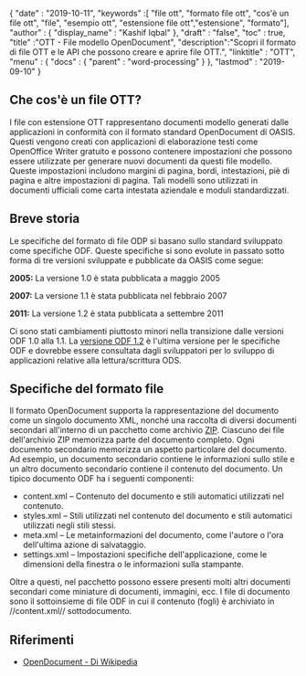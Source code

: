{
  "date" : "2019-10-11",
  "keywords" :[ "file ott", "formato file ott", "cos'è un file ott", "file", "esempio ott", "estensione file ott","estensione", "formato"],
  "author" : {
    "display_name" : "Kashif Iqbal"
},
  "draft" : "false",
  "toc" : true,
  "title" :"OTT - File modello OpenDocument",
  "description":"Scopri il formato di file OTT e le API che possono creare e aprire file OTT.",
  "linktitle" : "OTT",
  "menu" : {
    "docs" : {
      "parent" : "word-processing"
}
},
  "lastmod" : "2019-09-10"
}

## Che cos'è un file OTT?

I file con estensione OTT rappresentano documenti modello generati dalle applicazioni in conformità con il formato standard OpenDocument di OASIS. Questi vengono creati con applicazioni di elaborazione testi come OpenOffice Writer gratuito e possono contenere impostazioni che possono essere utilizzate per generare nuovi documenti da questi file modello. Queste impostazioni includono margini di pagina, bordi, intestazioni, piè di pagina e altre impostazioni di pagina. Tali modelli sono utilizzati in documenti ufficiali come carta intestata aziendale e moduli standardizzati.

## Breve storia ##

Le specifiche del formato di file ODP si basano sullo standard sviluppato come specifiche ODF. Queste specifiche si sono evolute in passato sotto forma di tre versioni sviluppate e pubblicate da OASIS come segue:

**2005:** La versione 1.0 è stata pubblicata a maggio 2005

**2007:** La versione 1.1 è stata pubblicata nel febbraio 2007

**2011:** La versione 1.2 è stata pubblicata a settembre 2011

Ci sono stati cambiamenti piuttosto minori nella transizione dalle versioni ODF 1.0 alla 1.1. La [versione ODF 1.2](https://www.oasis-open.org/standards#opendocumentv1.2) è l'ultima versione per le specifiche ODF e dovrebbe essere consultata dagli sviluppatori per lo sviluppo di applicazioni relative alla lettura/scrittura ODS.

## Specifiche del formato file

Il formato OpenDocument supporta la rappresentazione del documento come un singolo documento XML, nonché una raccolta di diversi documenti secondari all'interno di un pacchetto come archivio [ZIP](/it/compression/zip/). Ciascuno dei file dell'archivio ZIP memorizza parte del documento completo. Ogni documento secondario memorizza un aspetto particolare del documento. Ad esempio, un documento secondario contiene le informazioni sullo stile e un altro documento secondario contiene il contenuto del documento. Un tipico documento ODF ha i seguenti componenti:

* content.xml – Contenuto del documento e stili automatici utilizzati nel contenuto.
* styles.xml – Stili utilizzati nel contenuto del documento e stili automatici utilizzati negli stili stessi.
* meta.xml – Le metainformazioni del documento, come l'autore o l'ora dell'ultima azione di salvataggio.
* settings.xml – Impostazioni specifiche dell'applicazione, come le dimensioni della finestra o le informazioni sulla stampante.

Oltre a questi, nel pacchetto possono essere presenti molti altri documenti secondari come miniature di documenti, immagini, ecc. I file di documento sono il sottoinsieme di file ODF in cui il contenuto (fogli) è archiviato in //content.xml// sottodocumento.

## Riferimenti ##

* [OpenDocument - Di Wikipedia](https://en.wikipedia.org/wiki/OpenDocument)

